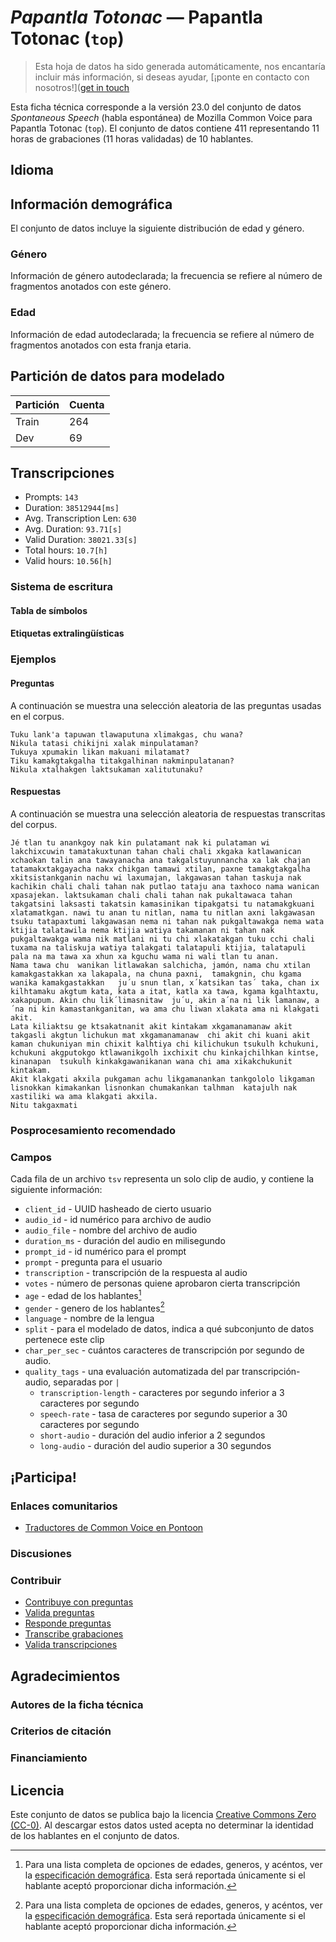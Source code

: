 # *Papantla Totonac* &mdash; Papantla Totonac (`top`)
> Esta hoja de datos ha sido generada automáticamente, nos encantaría incluir más información, si deseas ayudar, [¡ponte en contacto con nosotros!]([get in touch](https://github.com/common-voice/common-voice/blob/main/docs/COMMUNITIES.md)

 Esta ficha técnica corresponde a la versión 23.0 del conjunto de datos *Spontaneous Speech* (habla espontánea) de Mozilla Common Voice 
para Papantla Totonac (`top`). El conjunto de datos contiene 411 representando 11 horas de grabaciones 
(11 horas validadas) de 10 hablantes.

## Idioma
<!-- {{LANGUAGE_DESCRIPTION}} -->
<!-- Proporciona una breve descripción (1-2 párrafos) de tu lengua -->

## Información demográfica
El conjunto de datos incluye la siguiente distribución de edad y género.
<!-- Puedes obtener gran parte de la información de esta sección desde [https://analyzer.cv-toolbox.web.tr/browse](https://analyzer.cv-toolbox.web.tr/browse) -->

### Género
Información de género autodeclarada; la frecuencia se refiere al número de fragmentos anotados con este género.
<!-- {{GENDER_TABLE}} -->
<!-- @ GENERADO AUTOMÁTICAMENTE @ -->
<!-- | Género              | Frecuencia |
|---------------------|------------|
| masculino           | ? |
| no declarado        | ? |
| femenino            | ? | -->

### Edad
Información de edad autodeclarada; la frecuencia se refiere al número de fragmentos anotados con esta franja etaria.
<!-- {{AGE_TABLE}} -->
<!-- @ GENERADO AUTOMÁTICAMENTE @ -->
<!-- | Franja etaria  | Frecuencia |
|----------------|------------|
| adolescencia   | ? |
| veintes        | ? |
| treintas       | ? |
| cuarentas      | ? |
| cincuentas     | ? |
   ...si en tus datos aparecen otros rangos de edad, añade filas... -->

## Partición de datos para modelado
| Partición | Cuenta |
|-|-|
| Train | 264 |
| Dev | 69 |

## Transcripciones
* Prompts: `143`
* Duration: `38512944[ms]`
* Avg. Transcription Len: `630`
* Avg. Duration: `93.71[s]`
* Valid Duration: `38021.33[s]`
* Total hours: `10.7[h]`
* Valid hours: `10.56[h]`
<!-- {{TRANSCRIPTIONS_DESCRIPTION}} -->
<!-- Una descripción del sistema de transcripción utilizado -->

### Sistema de escritura
<!-- {{WRITING_SYSTEM_DESCRIPTION}} -->
<!-- @ OPCIONAL @ -->
<!-- Una descripción del sistema (o sistemas) de escritura usado en el corpus de texto -->

#### Tabla de símbolos
<!-- {{ALPHABET_TABLE}} -->
<!-- @ OPCIONAL @ -->
<!-- Si el sistema de escritura es alfabético, puedes incluir aquí el alfabeto válido -->

#### Etiquetas extralingüísticas

### Ejemplos

#### Preguntas
A continuación se muestra una selección aleatoria de las preguntas usadas en el corpus.

```
Tuku lank'a tapuwan tlawaputuna xlimakgas, chu wana?
Nikula tatasi chikijni xalak minpulataman?
Tukuya xpumakin likan makuani milatamat?
Tiku kamakgtakgalha titakgalhinan nakminpulatanan?
Nikula xtalhakgen laktsukaman xalitutunaku?
```
<!-- {{QUESTIONS_SAMPLE}} -->

#### Respuestas
A continuación se muestra una selección aleatoria de respuestas transcritas del corpus.

```
Jé tlan tu anankgoy nak kin pulatamant nak ki pulataman wi lakchixcuwin tamatakuxtunan tahan chali chali xkgaka katlawanican xchaokan talin ana tawayanacha ana takgalstuyunnancha xa lak chajan tatamakxtakgayacha nakx chikgan tamawi xtilan, paxne tamakgtakgalha xkitsistankganin nachu wi laxumajan, lakgawasan tahan taskuja nak kachikin chali chali tahan nak putlao tataju ana taxhoco nama wanican xpasajekan. laktsukaman chali chali tahan nak pukaltawaca tahan takgatsini laksasti takatsin kamasinikan tipakgatsi tu natamakgkuani xlatamatkgan. nawi tu anan tu nitlan, nama tu nitlan axni lakgawasan tsuku tatapaxtumi lakgawasan nema ni tahan nak pukgaltawakga nema wata ktijia talatawila nema ktijia watiya takamanan ni tahan nak pukgaltawakga wama nik matlani ni tu chi xlakatakgan tuku cchi chali tuxama na taliskuja watiya talakgati talatapuli ktijia, talatapuli pala na ma tawa xa xhun xa kguchu wama ni wali tlan tu anan.
Nama tawa chu  wanikan litlawakan salchicha, jamón, nama chu xtilan kamakgastakkan xa lakapala, na chuna paxni,  tamakgnin, chu kgama wanika kamakgastakkan   ju´u snun tlan, x´katsikan tas´ taka, chan ix kilhtamaku akgtum kata, kata a itat, katla xa tawa, kgama kgalhtaxtu, xakapupum. Akin chu lik´limasnitaw  ju´u, akin a´na ni lik lamanaw, a´na ni kin kamastankganitan, wa ama chu liwan xlakata ama ni klakgati akit.
Lata kiliaktsu ge ktsakatnanit akit kintakam xkgamanamanaw akit takgasli akgtun lichukun mat xkgamanamanaw  chi akit chi kuani akit kaman chukuniyan min chixit kalhtiya chi kilichukun tsukulh kchukuni, kchukuni akgputokgo ktlawanikgolh ixchixit chu kinkajchilhkan kintse, kinanapan  tsukulh kinkakgawanikanan wana chi ama xikakchukunit kintakam.
Akit klakgati akxila pukgaman achu likgamanankan tankgololo likgaman lisnokkan kimakankan lisnonkan chumakankan talhman  katajulh nak xastiliki wa ama klakgati akxila.
Nitu takgaxmati
```
<!-- {{TRANSCRIPTIONS_SAMPLE}} -->

### Posprocesamiento recomendado
<!-- {{RECOMMENDED_POSTPROCESSING_DESCRIPTION}} -->
<!-- @ OPCIONAL @ -->
<!-- Qué deberían hacer los usuarios antes de emplear los datos, por ejemplo normalización Unicode o normalización de etiquetas extralingüísticas -->

### Campos
Cada fila de un archivo `tsv` representa un solo clip de audio, y contiene la siguiente información:

* `client_id` - UUID hasheado de cierto usuario
* `audio_id` - id numérico para archivo de audio
* `audio_file` - nombre del archivo de audio
* `duration_ms` - duración del audio en milisegundo
* `prompt_id` - id numérico para el prompt
* `prompt` - pregunta para el usuario
* `transcription` - transcripción de la respuesta al audio
* `votes` - número de personas quiene aprobaron cierta transcripción
* `age` - edad de los hablantes[^1]
* `gender` - genero de los hablantes[^1]
* `language` - nombre de la lengua
* `split` - para el modelado de datos, indica a qué subconjunto de datos pertenece este clip
* `char_per_sec` - cuántos caracteres de transcripción por segundo de audio.
* `quality_tags` - una evaluación automatizada del par transcripción-audio, separadas por `|`
   * `transcription-length` -  caracteres por segundo inferior a 3 caracteres por segundo
   * `speech-rate` - tasa de caracteres por segundo superior a 30 caracteres por segundo
   * `short-audio` - duración del audio inferior a 2 segundos
   * `long-audio` - duración del audio superior a 30 segundos

#### 
[^1]: Para una lista completa de opciones de edades, generos, y acéntos, ver la [especificación demográfica](https://github.com/common-voice/common-voice/blob/main/web/src/stores/demographics.ts). Esta será reportada únicamente si el hablante aceptó proporcionar dicha información.

## ¡Participa!

### Enlaces comunitarios
* [Traductores de Common Voice en Pontoon](https://pontoon.mozilla.org/top/common-voice/contributors/)
<!-- {{COMMUNITY_LINKS_LIST}} -->
<!-- @ OPCIONAL @ -->
<!-- Enlaces a chats o foros comunitarios -->

### Discusiones
<!-- {{DISCUSSION_LINKS_LIST}} -->
<!-- @ OPCIONAL @ -->
<!-- Aquí se pueden incluir enlaces a discusiones, por ejemplo en Discourse u otros foros o blogs -->

### Contribuir
* [Contribuye con preguntas](https://commonvoice.mozilla.org/spontaneous-speech/beta/question)
* [Valida preguntas](https://commonvoice.mozilla.org/spontaneous-speech/beta/validate)
* [Responde preguntas](https://commonvoice.mozilla.org/spontaneous-speech/beta/prompts)
* [Transcribe grabaciones](https://commonvoice.mozilla.org/spontaneous-speech/beta/transcribe)
* [Valida transcripciones](https://commonvoice.mozilla.org/spontaneous-speech/beta/check-transcript)
<!-- {{CONTRIBUTE_LINKS_LIST}} -->
<!-- Aquí puedes incluir enlaces sobre cómo contribuir al conjunto de datos -->

## Agradecimientos

### Autores de la ficha técnica
<!-- {{DATASHEET_AUTHORS_LIST}} -->
<!-- Una lista en el formato: Su Nombre <email@email.com> -->

### Criterios de citación
<!-- {{CITATION_DESCRIPTION}} -->
<!-- @ OPCIONAL @ -->
<!-- Si publicó un artículo y desea que lo citen, puede incluir el BiBTeX aquí -->

### Financiamiento
<!-- {{FUNDING_DESCRIPTION}} -->
<!-- @ OPCIONAL @ -->
<!-- Si recibió financiamiento, puede incluir el reconocimiento aquí -->

## Licencia
Este conjunto de datos se publica bajo la licencia [Creative Commons Zero (CC-0)](https://creativecommons.org/public-domain/cc0/). Al descargar estos datos
usted acepta no determinar la identidad de los hablantes en el conjunto de datos.